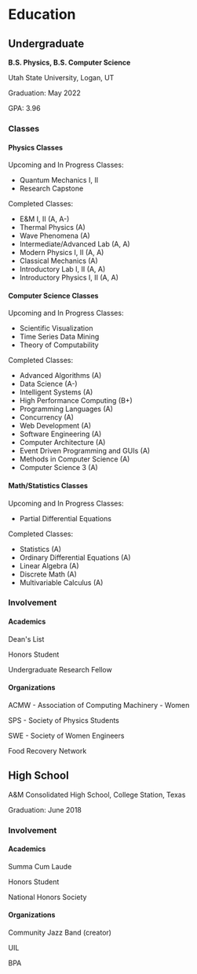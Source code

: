 # Education

## Undergraduate

**B.S. Physics, B.S. Computer Science**

Utah State University, Logan, UT

Graduation: May 2022

GPA: 3.96

### Classes

#### Physics Classes
Upcoming and In Progress Classes:
 - Quantum Mechanics I, II
 - Research Capstone

Completed Classes:
 - E&M I, II (A, A-)
 - Thermal Physics (A)
 - Wave Phenomena (A)
 - Intermediate/Advanced Lab (A, A)
 - Modern Physics I, II (A, A)
 - Classical Mechanics (A)
 - Introductory Lab I, II (A, A)
 - Introductory Physics I, II (A, A)

#### Computer Science Classes
Upcoming and In Progress Classes:
 - Scientific Visualization
 - Time Series Data Mining
 - Theory of Computability

Completed Classes:
 - Advanced Algorithms (A)
 - Data Science (A-)
 - Intelligent Systems (A)
 - High Performance Computing (B+)
 - Programming Languages (A)
 - Concurrency (A)
 - Web Development (A)
 - Software Engineering (A)
 - Computer Architecture (A)
 - Event Driven Programming and GUIs (A)
 - Methods in Computer Science (A)
 - Computer Science 3 (A)

#### Math/Statistics Classes
Upcoming and In Progress Classes:
 - Partial Differential Equations

Completed Classes:
 - Statistics (A)
 - Ordinary Differential Equations (A)
 - Linear Algebra (A)
 - Discrete Math (A)
 - Multivariable Calculus (A)

### Involvement

#### Academics

Dean's List

Honors Student

Undergraduate Research Fellow

#### Organizations

ACMW - Association of Computing Machinery - Women

SPS - Society of Physics Students

SWE - Society of Women Engineers

Food Recovery Network

## High School

A&M Consolidated High School, College Station, Texas

Graduation: June 2018

### Involvement

#### Academics

Summa Cum Laude

Honors Student

National Honors Society

#### Organizations

Community Jazz Band (creator)

UIL

BPA

